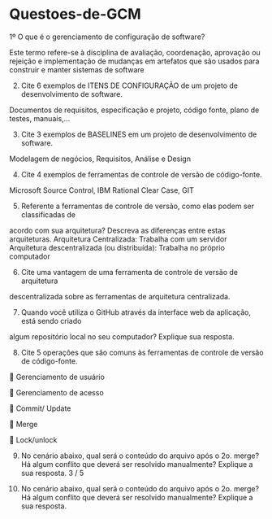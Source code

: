 # Questoes-de-GCM

1º O que é o gerenciamento de configuração de software?

Este termo refere-se à disciplina de avaliação, coordenação, aprovação ou rejeição e
implementação de mudanças em artefatos que são usados para construir e manter
sistemas de software


2) Cite 6 exemplos de ITENS DE CONFIGURAÇÃO de um projeto de desenvolvimento de
software.

Documentos de requisitos, especificação e projeto, código fonte, plano de testes,
manuais,...


3) Cite 3 exemplos de BASELINES em um projeto de desenvolvimento de software.

Modelagem de negócios, Requisitos, Análise e Design


4) Cite 4 exemplos de ferramentas de controle de versão de código-fonte.

Microsoft Source Control, IBM Rational Clear Case, GIT


5) Referente a ferramentas de controle de versão, como elas podem ser classificadas de

acordo com sua arquitetura? Descreva as diferenças entre estas arquiteturas.
Arquitetura Centralizada: Trabalha com um servidor
Arquitetura descentralizada (ou distribuída): Trabalha no próprio computador


6) Cite uma vantagem de uma ferramenta de controle de versão de arquitetura

descentralizada sobre as ferramentas de arquitetura centralizada.


7) Quando você utiliza o GitHub através da interface web da aplicação, está sendo criado

algum repositório local no seu computador? Explique sua resposta.


8) Cite 5 operações que são comuns às ferramentas de controle de versão de código-fonte.

 Gerenciamento de usuário

 Gerenciamento de acesso

 Commit/ Update

 Merge

 Lock/unlock


9) No cenário abaixo, qual será o conteúdo do arquivo após o 2o. merge? Há algum conflito
que deverá ser resolvido manualmente? Explique a sua resposta. 3 / 5


10) No cenário abaixo, qual será o conteúdo do arquivo após o 2o. merge? Há algum conflito
que deverá ser resolvido manualmente? Explique a sua resposta.
